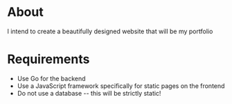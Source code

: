 # About

I intend to create a beautifully designed website that will be my portfolio

# Requirements

- Use Go for the backend
- Use a JavaScript framework specifically for static pages on the frontend
- Do not use a database -- this will be strictly static!